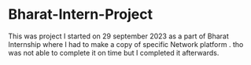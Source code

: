 # Bharat-Intern-Project
This was project I started on 29 september 2023 as a part of Bharat Internship where I had to make a copy of specific Network platform .
tho was not able to complete it on time but I completed it afterwards.
